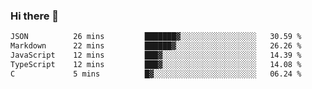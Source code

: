 ### Hi there 👋

<!--
**WShiBin/WShiBin** is a ✨ _special_ ✨ repository because its `README.md` (this file) appears on your GitHub profile.

Here are some ideas to get you started:

- 🔭 I’m currently working on ...
- 🌱 I’m currently learning ...
- 👯 I’m looking to collaborate on ...
- 🤔 I’m looking for help with ...
- 💬 Ask me about ...
- 📫 How to reach me: ...
- 😄 Pronouns: ...
- ⚡ Fun fact: ...
-->

<!--START_SECTION:waka-->

```txt
JSON          26 mins         ███████▓░░░░░░░░░░░░░░░░░   30.59 %
Markdown      22 mins         ██████▓░░░░░░░░░░░░░░░░░░   26.26 %
JavaScript    12 mins         ███▓░░░░░░░░░░░░░░░░░░░░░   14.39 %
TypeScript    12 mins         ███▓░░░░░░░░░░░░░░░░░░░░░   14.08 %
C             5 mins          █▓░░░░░░░░░░░░░░░░░░░░░░░   06.24 %
```

<!--END_SECTION:waka-->
